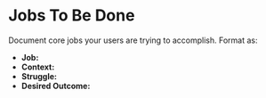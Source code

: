 # Jobs To Be Done

Document core jobs your users are trying to accomplish. Format as:
- **Job:**
- **Context:**
- **Struggle:**
- **Desired Outcome:**